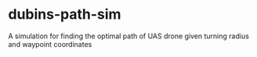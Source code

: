 # dubins-path-sim
A simulation for finding the optimal path of UAS drone given turning radius and waypoint coordinates
